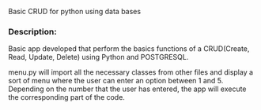 Basic CRUD for python using data bases

### Description:

Basic app developed that perform the basics functions of a CRUD(Create, Read, Update, Delete) using Python and POSTGRESQL.

menu.py will import all the necessary classes from other files and display a sort of menu where the user can enter an option between 1 and 5. Depending on the number that the user has entered, the app will execute the corresponding part of the code.